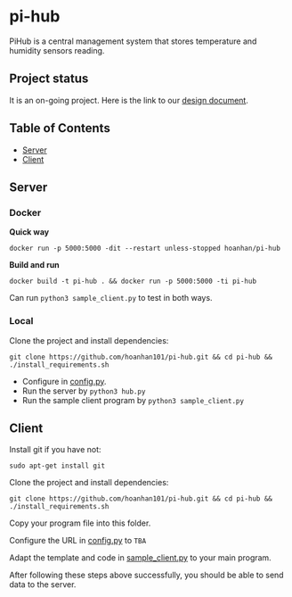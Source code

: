 # pi-hub

PiHub is a central management system that stores temperature and humidity sensors reading.

## Project status

It is an on-going project. Here is the link to our [design 
document](https://docs.google.com/document/d/1w93jYpGjRjTiokhEnTv7tspONa8558e2vc17fk6wqV0/edit?usp=sharing).

## Table of Contents

- [Server](#server)
- [Client](#client)

## Server

### Docker

**Quick way**

```
docker run -p 5000:5000 -dit --restart unless-stopped hoanhan/pi-hub
```

**Build and run**

```
docker build -t pi-hub . && docker run -p 5000:5000 -ti pi-hub
```

Can run `python3 sample_client.py` to test in both ways.

### Local

Clone the project and install dependencies:
```
git clone https://github.com/hoanhan101/pi-hub.git && cd pi-hub && ./install_requirements.sh
```

- Configure in [config.py](config.py). 
- Run the server by `python3 hub.py`
- Run the sample client program by `python3 sample_client.py`

## Client

Install git if you have not:
```
sudo apt-get install git
```

Clone the project and install dependencies:
```
git clone https://github.com/hoanhan101/pi-hub.git && cd pi-hub && ./install_requirements.sh
```

Copy your program file into this folder.

Configure the URL in [config.py](config.py) to `TBA`

Adapt the template and code in [sample_client.py](sample_client.py) to your main program.

After following these steps above successfully, you should be able to send data to the server.
